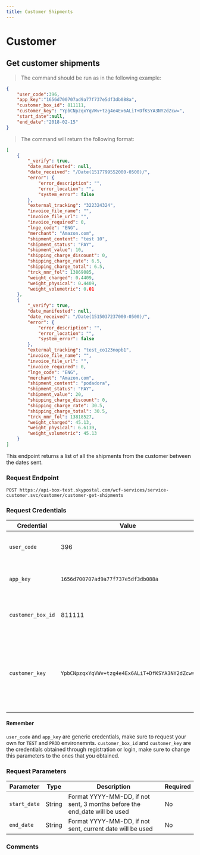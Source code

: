 ```yaml
---
title: Customer Shipments
---
```

# Customer
## Get customer shipments
> The command should be run as in the following example:
```json
{
	"user_code":396,
	"app_key":"1656d700707ad9a77f737e5df3db088a",
    "customer_box_id": 811111,
    "customer_key": "YpbCNpzqxYqVWv+tzg4e4Ex6ALiT+DfKSYA3NY2dZcw=",
	"start_date":null,
	"end_date":"2018-02-15"
}
```
> The command will return the following format:
```json
[
    {
        "_verify": true,
        "date_manifested": null,
        "date_received": "/Date(1517799552000-0500)/",
        "error": {
            "error_description": "",
            "error_location": "",
            "system_error": false
        },
        "external_tracking": "322324324",
        "invoice_file_name": "",
        "invoice_file_url": "",
        "invoice_required": 0,
        "lnge_code": "ENG",
        "merchant": "Amazon.com",
        "shipment_content": "test 10",
        "shipment_status": "PAY",
        "shipment_value": 10,
        "shipping_charge_discount": 0,
        "shipping_charge_rate": 6.5,
        "shipping_charge_total": 6.5,
        "trck_nmr_fol": 13869085,
        "weight_charged": 0.4409,
        "weight_physical": 0.4409,
        "weight_volumetric": 0.01
    },
    {
        "_verify": true,
        "date_manifested": null,
        "date_received": "/Date(1515037237000-0500)/",
        "error": {
            "error_description": "",
            "error_location": "",
            "system_error": false
        },
        "external_tracking": "test_co123nopb1",
        "invoice_file_name": "",
        "invoice_file_url": "",
        "invoice_required": 0,
        "lnge_code": "ENG",
        "merchant": "Amazon.com",
        "shipment_content": "podadora",
        "shipment_status": "PAY",
        "shipment_value": 20,
        "shipping_charge_discount": 0,
        "shipping_charge_rate": 30.5,
        "shipping_charge_total": 30.5,
        "trck_nmr_fol": 13818527,
        "weight_charged": 45.13,
        "weight_physical": 6.6139,
        "weight_volumetric": 45.13
    }
]
```
This endpoint returns a list of all the shipments from the customer between the dates sent.
### Request Endpoint
`POST https://api-box-test.skypostal.com/wcf-services/service-customer.svc/customer/customer-get-shipments`

### Request Credentials
| Credential   | Value          | Description                                                                      |
| ------------ | -------------- | -------------------------------------------------------------------------------- |
| `user_code`    | 396            | This is the user code provided by Skypostal.                                     |
| `app_key`      | `1656d700707ad9a77f737e5df3db088a` | This is the app key provided by Skypostal.                   |
| `customer_box_id`|811111         |Number obtained in the registered service.                                        |
| `customer_key`   |`YpbCNpzqxYqVWv+tzg4e4Ex6ALiT+DfKSYA3NY2dZcw=`|Key obtained in the register service. This will be updated when updating the e-mail account.|

#### Remember
`user_code` and `app_key` are generic credentials, make sure to request your own for `TEST` and `PROD` environemnts.
`customer_box_id` and `customer_key` are the credentials obtained through registration or login, make sure to change this parameters to the ones that you obtained.

### Request Parameters
| Parameter    | Type          | Description                                                                      | Required   |
| ------------ | --------------| -------------------------------------------------------------------------------- |------------|
|`start_date`|String|Format YYYY-MM-DD, if not sent, 3 months before the end_date will be used|No|
|`end_date`|String|Format YYYY-MM-DD, if not sent, current date will be used|No|


### Comments

